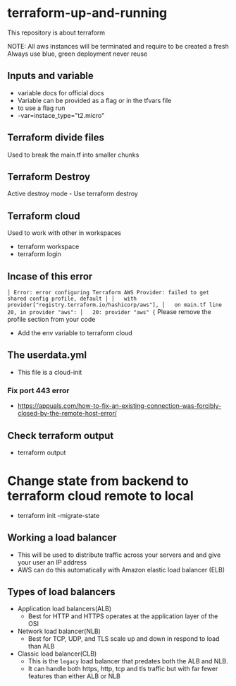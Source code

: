 # terraform-up-and-running
This repository is about terraform 

NOTE: All aws instances will be terminated and require to  be created a fresh
Always use blue, green deployment never reuse

## Inputs and variable
- variable docs for official docs
- Variable can be provided as a flag or in the tfvars file
- to use a flag run
 - -var=instace_type="t2.micro"

## Terraform divide files
Used to break the main.tf into smaller chunks


## Terraform Destroy
Active destroy mode 
    - Use terraform destroy

## Terraform cloud
Used to work with other in workspaces
 - terraform workspace 
 - terraform login 

## Incase of this error
 `
 │ Error: error configuring Terraform AWS Provider: failed to get shared config profile, default
│
│   with provider["registry.terraform.io/hashicorp/aws"],
│   on main.tf line 20, in provider "aws":
│   20: provider "aws" {
 `
 Please remove the profile section from your code
 - Add the env variable to terraform cloud

## The userdata.yml
 - This file is a cloud-init

### Fix port 443 error
 - https://appuals.com/how-to-fix-an-existing-connection-was-forcibly-closed-by-the-remote-host-error/


## Check terraform output
- terraform output

# Change state from backend to terraform cloud remote to local
 - terraform init -migrate-state

## Working a load balancer
- This will be used to distribute traffic across your servers and and give your user an IP address
- AWS can do this automatically with Amazon elastic load balancer (ELB)

## Types of load balancers
 - Application load balancers(ALB)
    - Best for HTTP and HTTPS operates at the application layer of the OSI
 - Network load balancer(NLB)
    - Best for TCP, UDP, and TLS scale up and down in respond to load than ALB 
 - Classic load balancer(CLB)
    - This is the `legacy` load balancer that predates both the ALB and NLB.
    - It can handle both https, http, tcp and tls traffic but with far fewer features than either ALB or NLB


